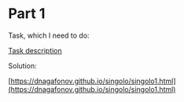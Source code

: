 # Part 1

Task, which I need to do:

[Task description](https://github.com/rolling-scopes-school/tasks/blob/master/tasks/markups/level-2/singolo/part-1/singolo-1-ru.md)

Solution:

[https://dnagafonov.github.io/singolo/singolo1.html](https://dnagafonov.github.io/singolo/singolo1.html)
